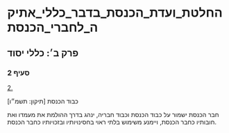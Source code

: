 # החלטת_ועדת_הכנסת_בדבר_כללי_אתיקה_לחברי_הכנסת

## פרק ב׳: כללי יסוד

### סעיף 2

[2.](https://he.wikisource.org/wiki/%D7%9B%D7%9C%D7%9C%D7%99_%D7%90%D7%AA%D7%99%D7%A7%D7%94_%D7%9C%D7%97%D7%91%D7%A8%D7%99_%D7%94%D7%9B%D7%A0%D7%A1%D7%AA#%D7%A1%D7%A2%D7%99%D7%A3_2)

כבוד הכנסת [תיקון: תשמ״ו]

חבר הכנסת ישמור על כבוד הכנסת וכבוד חבריה, ינהג בדרך ההולמת את מעמדו ואת חובותיו כחבר הכנסת, ויימנע משימוש בלתי ראוי בחסינויותיו ובזכויותיו כחבר הכנסת.